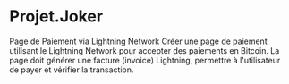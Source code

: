 # Projet.Joker
Page de Paiement via Lightning Network Créer une page de paiement utilisant le Lightning Network pour accepter des paiements en Bitcoin. La page doit générer une facture (invoice) Lightning, permettre à l'utilisateur de payer et vérifier la transaction.
